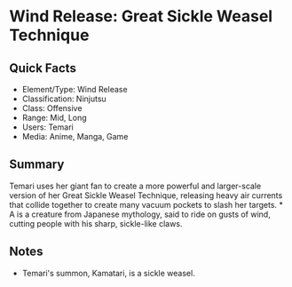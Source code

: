 # Wind Release: Great Sickle Weasel Technique

## Quick Facts
- Element/Type: Wind Release
- Classification: Ninjutsu
- Class: Offensive
- Range: Mid, Long
- Users: Temari
- Media: Anime, Manga, Game

## Summary
Temari uses her giant fan to create a more powerful and larger-scale version of her Great Sickle Weasel Technique, releasing heavy air currents that collide together to create many vacuum pockets to slash her targets. * A is a creature from Japanese mythology, said to ride on gusts of wind, cutting people with his sharp, sickle-like claws.

## Notes
- Temari's summon, Kamatari, is a sickle weasel.
